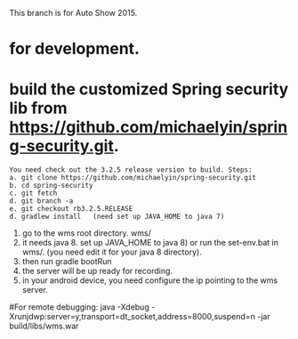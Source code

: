 This branch is for Auto Show 2015.

# for development.

# build the customized Spring security lib from https://github.com/michaelyin/spring-security.git. 
    You need check out the 3.2.5 release version to build. Steps:
    a. git clone https://github.com/michaelyin/spring-security.git
    b. cd spring-security
    c. git fetch
    d. git branch -a
    e. git checkout rb3.2.5.RELEASE 
    d. gradlew install   (need set up JAVA_HOME to java 7)

1. go to the wms root directory. wms/
2. it needs java 8. set up JAVA_HOME to java 8) or run the set-env.bat in wms/. (you need edit it for your java 8 directory). 
3. then run gradle bootRun
4. the server will be up ready for recording.
5. in your android device, you need configure the ip pointing to the wms server.

#For remote debugging: 
java -Xdebug -Xrunjdwp:server=y,transport=dt_socket,address=8000,suspend=n -jar build/libs/wms.war 